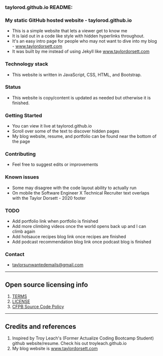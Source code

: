 ### taylorod.github.io README:

### My static GitHub hosted website - taylorod.github.io
- This is a simple website that lets a viewer get to know me
- It is laid out in a code like style with hidden hyperlinks throughout.
- It's an easy intro page for people who may not want to dive into my blog - www.taylordorsett.com
- It was built by me instead of using Jekyll like www.taylordorsett.com

### Technology stack
 - This website is written in JavaScript, CSS, HTML, and Bootstrap.
 
### Status
 - This website is copy/content is updated as needed but otherwise it is finished. 
 
### Getting Started
- You can view it live at taylorod.github.io
- Scroll over some of the text to discover hidden pages
- My blog website, resume, and portfolio can be found near the bottom of the page

### Contributing
- Feel free to suggest edits or improvements

### Known issues
- Some may disagree with the code layout ability to actually run
- On mobile the Software Engineer X Technical Recruiter text overlaps with the Taylor Dorsett - 2020 footer

### TODO
- Add portfolio link when portfolio is finished
- Add more climbing videos once the world opens back up and I can climb again
- Add hotsauce recipes blog link once recipes are finished
- Add podcast recommendation blog link once podcast blog is finished

### Contact
- taylorsunwantedemails@gmail.com

---

## Open source licensing info
1. [TERMS](TERMS.md)
2. [LICENSE](LICENSE)
3. [CFPB Source Code Policy](https://github.com/cfpb/source-code-policy/)

----

## Credits and references

1. Inspired by Troy Leach's (Former Actualize Coding Bootcamp Student) github website/resume. Check his out troyleach.github.io
2. My blog website is www.taylordorsett.com
